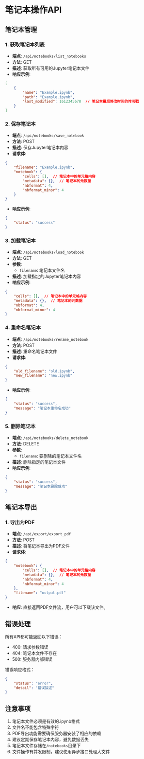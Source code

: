 # 笔记本操作API

## 笔记本管理

### 1. 获取笔记本列表
- **端点**: `/api/notebooks/list_notebooks`
- **方法**: GET
- **描述**: 获取所有可用的Jupyter笔记本文件
- **响应示例**:
```json
[
    {
        "name": "Example.ipynb",
        "path": "Example.ipynb",
        "last_modified": 1612345678  // 笔记本最后修改时间的时间戳
    }
]
```

### 2. 保存笔记本
- **端点**: `/api/notebooks/save_notebook`
- **方法**: POST
- **描述**: 保存Jupyter笔记本内容
- **请求体**:
```json
{
    "filename": "Example.ipynb",
    "notebook": {
        "cells": [],  // 笔记本中的单元格内容
        "metadata": {},  // 笔记本的元数据
        "nbformat": 4,
        "nbformat_minor": 4
    }
}
```
- **响应示例**:
```json
{
    "status": "success"
}
```

### 3. 加载笔记本
- **端点**: `/api/notebooks/load_notebook`
- **方法**: GET
- **参数**:
  - `filename`: 笔记本文件名
- **描述**: 加载指定的Jupyter笔记本内容
- **响应示例**:
```json
{
    "cells": [],  // 笔记本中的单元格内容
    "metadata": {},  // 笔记本的元数据
    "nbformat": 4,
    "nbformat_minor": 4
}
```

### 4. 重命名笔记本
- **端点**: `/api/notebooks/rename_notebook`
- **方法**: POST
- **描述**: 重命名笔记本文件
- **请求体**:
```json
{
    "old_filename": "old.ipynb",
    "new_filename": "new.ipynb"
}
```
- **响应示例**:
```json
{
    "status": "success",
    "message": "笔记本重命名成功"
}
```

### 5. 删除笔记本
- **端点**: `/api/notebooks/delete_notebook`
- **方法**: DELETE
- **参数**:
  - `filename`: 要删除的笔记本文件名
- **描述**: 删除指定的笔记本文件
- **响应示例**:
```json
{
    "status": "success",
    "message": "笔记本删除成功"
}
```

## 笔记本导出

### 1. 导出为PDF
- **端点**: `/api/export/export_pdf`
- **方法**: POST
- **描述**: 将笔记本导出为PDF文件
- **请求体**:
```json
{
    "notebook": {
        "cells": [],  // 笔记本中的单元格内容
        "metadata": {},  // 笔记本的元数据
        "nbformat": 4,
        "nbformat_minor": 4
    },
    "filename": "output.pdf"
}
```
- **响应**: 直接返回PDF文件流，用户可以下载该文件。

## 错误处理

所有API都可能返回以下错误：

- 400: 请求参数错误
- 404: 笔记本文件不存在
- 500: 服务器内部错误

错误响应格式：
```json
{
    "status": "error",
    "detail": "错误描述"
}
```

## 注意事项

1. 笔记本文件必须是有效的.ipynb格式
2. 文件名不能包含特殊字符
3. PDF导出功能需要确保服务器安装了相应的依赖
4. 建议定期保存笔记本内容，避免数据丢失
5. 笔记本文件存储在`/notebooks`目录下
6. 文件操作有并发限制，建议使用异步接口处理大文件
```
